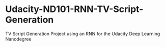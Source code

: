 # Udacity-ND101-RNN-TV-Script-Generation
TV Script Generation Project using an RNN for the Udacity Deep Learning Nanodegree
